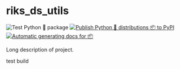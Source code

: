 # riks_ds_utils

![Test Python 🐍 package ](https://github.com/Borg93/riks_ds_utils/actions/workflows/tests.yml/badge.svg)
[![Publish Python 🐍 distributions 📦 to PyPI](https://github.com/Borg93/riks_ds_utils/actions/workflows/release.yml/badge.svg)](https://github.com/Borg93/riks_ds_utils/actions/workflows/release.yml)
[![Automatic generating docs for 📦](https://github.com/Borg93/riks_ds_utils/actions/workflows/docs.yml/badge.svg)](https://github.com/Borg93/riks_ds_utils/actions/workflows/docs.yml)

Long description of project.

test build
